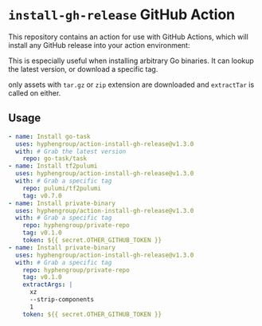 # `install-gh-release` GitHub Action

This repository contains an action for use with GitHub Actions, which will install any GitHub release into your action environment:

This is especially useful when installing arbitrary Go binaries. It can lookup the latest version, or download a specific tag.

only assets with `tar.gz` or `zip` extension are downloaded and `extractTar` is called on either.

## Usage

```yaml
- name: Install go-task
  uses: hyphengroup/action-install-gh-release@v1.3.0
  with: # Grab the latest version
    repo: go-task/task
- name: Install tf2pulumi
  uses: hyphengroup/action-install-gh-release@v1.3.0
  with: # Grab a specific tag
    repo: pulumi/tf2pulumi
    tag: v0.7.0
- name: Install private-binary
  uses: hyphengroup/action-install-gh-release@v1.3.0
  with: # Grab a specific tag
    repo: hyphengroup/private-repo
    tag: v0.1.0
    token: ${{ secret.OTHER_GITHUB_TOKEN }}
- name: Install private-binary
  uses: hyphengroup/action-install-gh-release@v1.3.0
  with: # Grab a specific tag
    repo: hyphengroup/private-repo
    tag: v0.1.0
    extractArgs: |
      xz
      --strip-components
      1
    token: ${{ secret.OTHER_GITHUB_TOKEN }}
```
